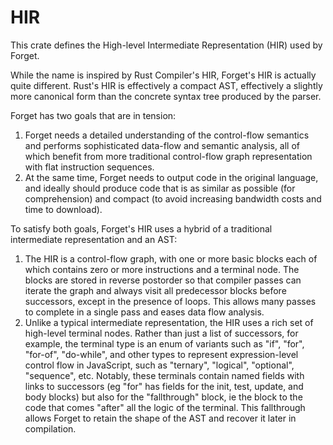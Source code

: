 # HIR

This crate defines the High-level Intermediate Representation (HIR) used by Forget. 

While the name is inspired by Rust Compiler's HIR, Forget's HIR is actually quite different.
Rust's HIR is effectively a compact AST, effectively a slightly more canonical form than the
concrete syntax tree produced by the parser.

Forget has two goals that are in tension:

1. Forget needs a detailed understanding of the control-flow semantics and performs sophisticated
   data-flow and semantic analysis, all of which benefit from more traditional control-flow graph
   representation with flat instruction sequences.
2. At the same time, Forget needs to output code in the original language, and ideally should
   produce code that is as similar as possible (for comprehension) and compact (to avoid increasing
   bandwidth costs and time to download). 

To satisfy both goals, Forget's HIR uses a hybrid of a traditional intermediate representation and
an AST:

1. The HIR is a control-flow graph, with one or more basic blocks each of which contains zero or more
   instructions and a terminal node. The blocks are stored in reverse postorder so that compiler passes
   can iterate the graph and always visit all predecessor blocks before successors, except in the 
   presence of loops. This allows many passes to complete in a single pass and eases data flow analysis.
2. Unlike a typical intermediate representation, the HIR uses a rich set of high-level terminal nodes.
   Rather than just a list of successors, for example, the terminal type is an enum of variants such as
   "if", "for", "for-of", "do-while", and other types to represent expression-level control flow in
   JavaScript, such as "ternary", "logical", "optional", "sequence", etc. Notably, these terminals contain
   named fields with links to successors (eg "for" has fields for the init, test, update, and body blocks)
   but also for the "fallthrough" block, ie the block to the code that comes "after" all the logic of 
   the terminal. This fallthrough allows Forget to retain the shape of the AST and recover it later in
   compilation.